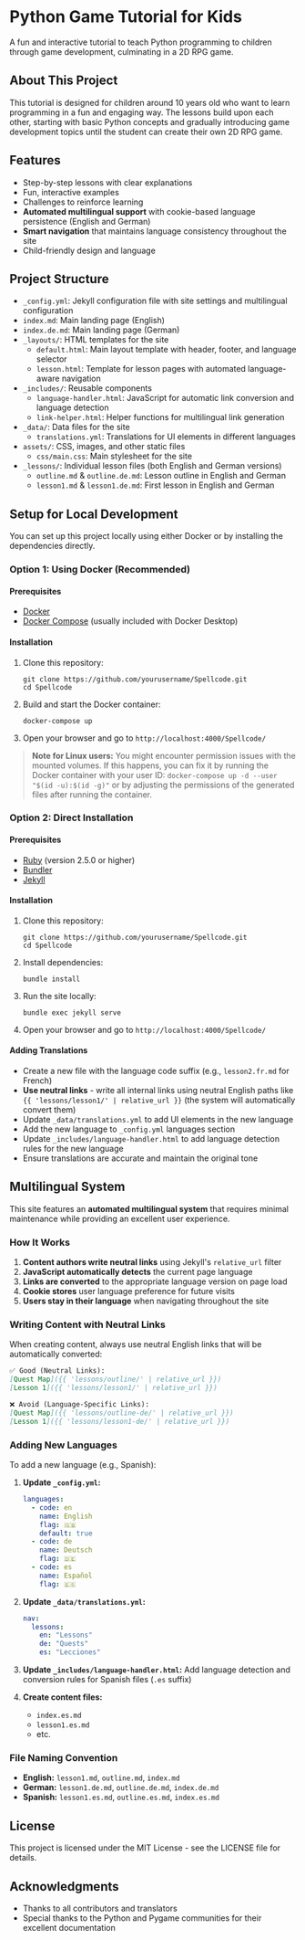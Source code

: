 # Python Game Tutorial for Kids

A fun and interactive tutorial to teach Python programming to children through game development, culminating in a 2D RPG game.

## About This Project

This tutorial is designed for children around 10 years old who want to learn programming in a fun and engaging way. The lessons build upon each other, starting with basic Python concepts and gradually introducing game development topics until the student can create their own 2D RPG game.

## Features

- Step-by-step lessons with clear explanations
- Fun, interactive examples
- Challenges to reinforce learning
- **Automated multilingual support** with cookie-based language persistence (English and German)
- **Smart navigation** that maintains language consistency throughout the site
- Child-friendly design and language

## Project Structure

- `_config.yml`: Jekyll configuration file with site settings and multilingual configuration
- `index.md`: Main landing page (English)
- `index.de.md`: Main landing page (German)
- `_layouts/`: HTML templates for the site
  - `default.html`: Main layout template with header, footer, and language selector
  - `lesson.html`: Template for lesson pages with automated language-aware navigation
- `_includes/`: Reusable components
  - `language-handler.html`: JavaScript for automatic link conversion and language detection
  - `link-helper.html`: Helper functions for multilingual link generation
- `_data/`: Data files for the site
  - `translations.yml`: Translations for UI elements in different languages
- `assets/`: CSS, images, and other static files
  - `css/main.css`: Main stylesheet for the site
- `_lessons/`: Individual lesson files (both English and German versions)
  - `outline.md` & `outline.de.md`: Lesson outline in English and German
  - `lesson1.md` & `lesson1.de.md`: First lesson in English and German

## Setup for Local Development

You can set up this project locally using either Docker or by installing the dependencies directly.

### Option 1: Using Docker (Recommended)

#### Prerequisites

- [Docker](https://www.docker.com/get-started)
- [Docker Compose](https://docs.docker.com/compose/install/) (usually included with Docker Desktop)

#### Installation

1. Clone this repository:
   ```
   git clone https://github.com/yourusername/Spellcode.git
   cd Spellcode
   ```

2. Build and start the Docker container:
   ```
   docker-compose up
   ```

3. Open your browser and go to `http://localhost:4000/Spellcode/`

> **Note for Linux users:** You might encounter permission issues with the mounted volumes. If this happens, you can fix it by running the Docker container with your user ID: `docker-compose up -d --user "$(id -u):$(id -g)"` or by adjusting the permissions of the generated files after running the container.

### Option 2: Direct Installation

#### Prerequisites

- [Ruby](https://www.ruby-lang.org/en/downloads/) (version 2.5.0 or higher)
- [Bundler](https://bundler.io/)
- [Jekyll](https://jekyllrb.com/docs/installation/)

#### Installation

1. Clone this repository:
   ```
   git clone https://github.com/yourusername/Spellcode.git
   cd Spellcode
   ```

2. Install dependencies:
   ```
   bundle install
   ```

3. Run the site locally:
   ```
   bundle exec jekyll serve
   ```

4. Open your browser and go to `http://localhost:4000/Spellcode/`

#### Adding Translations

- Create a new file with the language code suffix (e.g., `lesson2.fr.md` for French)
- **Use neutral links** - write all internal links using neutral English paths like `{{ 'lessons/lesson1/' | relative_url }}` (the system will automatically convert them)
- Update `_data/translations.yml` to add UI elements in the new language
- Add the new language to `_config.yml` languages section
- Update `_includes/language-handler.html` to add language detection rules for the new language
- Ensure translations are accurate and maintain the original tone

## Multilingual System

This site features an **automated multilingual system** that requires minimal maintenance while providing an excellent user experience.

### How It Works

1. **Content authors write neutral links** using Jekyll's `relative_url` filter
2. **JavaScript automatically detects** the current page language
3. **Links are converted** to the appropriate language version on page load
4. **Cookie stores** user language preference for future visits
5. **Users stay in their language** when navigating throughout the site

### Writing Content with Neutral Links

When creating content, always use neutral English links that will be automatically converted:

```markdown
✅ Good (Neutral Links):
[Quest Map]({{ 'lessons/outline/' | relative_url }})
[Lesson 1]({{ 'lessons/lesson1/' | relative_url }})

❌ Avoid (Language-Specific Links):
[Quest Map]({{ 'lessons/outline-de/' | relative_url }})
[Lesson 1]({{ 'lessons/lesson1-de/' | relative_url }})
```

### Adding New Languages

To add a new language (e.g., Spanish):

1. **Update `_config.yml`:**
   ```yaml
   languages:
     - code: en
       name: English
       flag: 🇬🇧
       default: true
     - code: de
       name: Deutsch
       flag: 🇩🇪
     - code: es
       name: Español
       flag: 🇪🇸
   ```

2. **Update `_data/translations.yml`:**
   ```yaml
   nav:
     lessons:
       en: "Lessons"
       de: "Quests"
       es: "Lecciones"
   ```

3. **Update `_includes/language-handler.html`:**
   Add language detection and conversion rules for Spanish files (`.es` suffix)

4. **Create content files:**
   - `index.es.md`
   - `lesson1.es.md`
   - etc.

### File Naming Convention

- **English:** `lesson1.md`, `outline.md`, `index.md`
- **German:** `lesson1.de.md`, `outline.de.md`, `index.de.md`
- **Spanish:** `lesson1.es.md`, `outline.es.md`, `index.es.md`

## License

This project is licensed under the MIT License - see the LICENSE file for details.

## Acknowledgments

- Thanks to all contributors and translators
- Special thanks to the Python and Pygame communities for their excellent documentation
